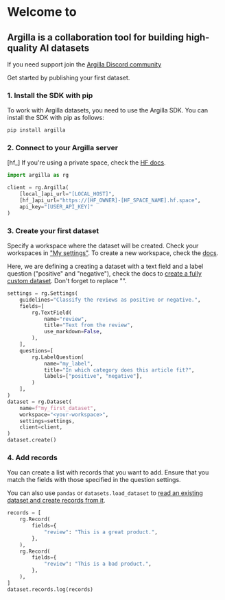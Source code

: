 <div class="start-page__intro" markdown="1">

# Welcome to

## Argilla is a collaboration tool for building high-quality AI datasets

If you need support join the [Argilla Discord community](http://hf.co/join/discord)

</div>

<div class="start-page__content" markdown="1">

Get started by publishing your first dataset.

### 1. Install the SDK with pip

To work with Argilla datasets, you need to use the Argilla SDK. You can install the SDK with pip as follows:

```sh
pip install argilla
```

### 2. Connect to your Argilla server

[hf_] If you're using a private space, check the [HF docs](https://docs.argilla.io/latest/getting_started/how-to-configure-argilla-on-huggingface/#how-to-use-private-spaces).

```python
import argilla as rg

client = rg.Argilla(
    [local_]api_url="[LOCAL_HOST]",
    [hf_]api_url="https://[HF_OWNER]-[HF_SPACE_NAME].hf.space",
    api_key="[USER_API_KEY]"
)
```

### 3. Create your first dataset

Specify a workspace where the dataset will be created. Check your workspaces in ["My settings"](/user-settings). To create a new workspace, check the [docs](https://docs.argilla.io/latest/how_to_guides/workspace/).

Here, we are defining a creating a dataset with a text field and a label question ("positive" and "negative"), check the docs to [create a fully custom dataset](https://docs.argilla.io/latest/how_to_guides/dataset/). Don't forget to replace "<your-workspace>".

```python
settings = rg.Settings(
    guidelines="Classify the reviews as positive or negative.",
    fields=[
        rg.TextField(
            name="review",
            title="Text from the review",
            use_markdown=False,
        ),
    ],
    questions=[
        rg.LabelQuestion(
            name="my_label",
            title="In which category does this article fit?",
            labels=["positive", "negative"],
        )
    ],
)
dataset = rg.Dataset(
    name=f"my_first_dataset",
    workspace="<your-workspace>",
    settings=settings,
    client=client,
)
dataset.create()
```

### 4. Add records

You can create a list with records that you want to add. Ensure that you match the fields with those specified in the question settings.

You can also use `pandas` or `datasets.load_dataset` to [read an existing dataset and create records from it](https://docs.argilla.io/latest/how_to_guides/record/).

```python
records = [
    rg.Record(
        fields={
            "review": "This is a great product.",
        },
    ),
    rg.Record(
        fields={
            "review": "This is a bad product.",
        },
    ),
]
dataset.records.log(records)
```

</div>
